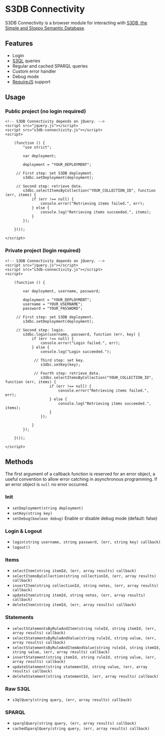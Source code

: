 S3DB Connectivity
===============

S3DB Connectivity is a browser module for interacting with [S3DB, the Simple and Sloppy Semantic Database](http://code.google.com/p/s3db/).


Features
--------

* Login
* [S3QL](http://s3ql.org/) queries
* Regular and cached SPARQL queries
* Custom error handler
* Debug mode
* [RequireJS](http://requirejs.org/) support


Usage
-----

### Public project (no login required)

    <!-- S3DB Connectivity depends on jQuery. -->
    <script src="jquery.js"></script>
    <script src="s3db-connectivity.js"></script>
    <script>

        (function () {
            "use strict";

            var deployment;

            deployment = "YOUR_DEPLOYMENT";

         // First step: set S3DB deployment.
            s3dbc.setDeployment(deployment);

         // Second step: retrieve data.
            s3dbc.selectItemsByCollection("YOUR_COLLECTION_ID", function (err, items) {
                if (err !== null) {
                    console.error("Retrieving items failed.", err);
                } else {
                    console.log("Retrieving items succeeded.", items);
                }
            });

        }());

    </script>

### Private project (login required)

    <!-- S3DB Connectivity depends on jQuery. -->
    <script src="jquery.js"></script>
    <script src="s3db-connectivity.js"></script>
    <script>

        (function () {

            var deployment, username, password;

            deployment = "YOUR_DEPLOYMENT";
            username = "YOUR_USERNAME";
            password = "YOUR_PASSWORD";

         // First step: set S3DB deployment.
            s3dbc.setDeployment(deployment);

         // Second step: login.
            s3dbc.login(username, password, function (err, key) {
                if (err !== null) {
                    console.error("Login failed.", err);
                } else {
                    console.log("Login succeeded.");

                 // Third step: set key.
                    s3dbc.setKey(key);

                 // Fourth step: retrieve data.
                    s3dbc.selectItemsByCollection("YOUR_COLLECTION_ID", function (err, items) {
                        if (err !== null) {
                            console.error("Retrieving items failed.", err);
                        } else {
                            console.log("Retrieving items succeeded.", items);
                        }
                    });

                }
            });

        }());

    </script>


Methods
-------

The first argument of a callback function is reserved for an error object, a useful convention to allow error catching in asynchronous programming. If an error object is `null` no error occurred.

### Init

* `setDeployment(string deployment)`
* `setKey(string key)`
* `setDebug(boolean debug)` Enable or disable debug mode (default: false)

### Login & Logout

* `login(string username, string password, (err, string key) callback)`
* `logout()`

### Items

* `selectItem(string itemId, (err, array results) callback)`
* `selectItemsByCollection(string collectionId, (err, array results) callback)`
* `insertItem(string collectionId, string notes, (err, array results) callback)`
* `updateItem(string itemId, string notes, (err, array results) callback)`
* `deleteItem(string itemId, (err, array results) callback)`

### Statements

* `selectStatementsByRuleAndItem(string ruleId, string itemId, (err, array results) callback)`
* `selectStatementsByRuleAndValue(string ruleId, string value, (err, array results) callback)`
* `selectStatementsByRuleAndItemAndValue(string ruleId, string itemId, string value, (err, array results) callback)`
* `insertStatement(string itemId, string ruleId, string value, (err, array results) callback)`
* `updateStatement(string statementId, string value, (err, array results) callback)`
* `deleteStatement(string statementId, (err, array results) callback)`

### Raw S3QL

* `s3qlQuery(string query, (err, array results) callback)`

### SPARQL

* `sparqlQuery(string query, (err, array results) callback)`
* `cachedSparqlQuery(string query, (err, array results) callback)`
